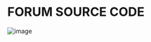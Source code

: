 # FORUM SOURCE CODE


![image](https://github.com/Helder-Machava/forum/assets/81919768/43394103-5d4e-40c1-8d8b-51b37b9ba212)
